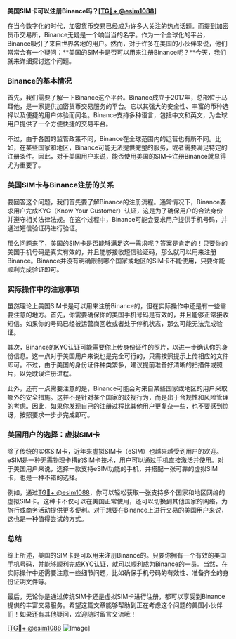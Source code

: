 **美国SIM卡可以注册Binance吗？[[TG💪+ @esim1088](https://t.me/s/esim1088)]**

在当今数字化的时代，加密货币交易已经成为许多人关注的热点话题。而提到加密货币交易所，Binance无疑是一个响当当的名字。作为一个全球化的平台，Binance吸引了来自世界各地的用户。然而，对于许多在美国的小伙伴来说，他们常常会有一个疑问：**美国的SIM卡是否可以用来注册Binance呢？**今天，我们就来详细探讨这个问题。

### Binance的基本情况

首先，我们需要了解一下Binance这个平台。Binance成立于2017年，总部位于马耳他，是一家提供加密货币交易服务的平台。它以其强大的安全性、丰富的币种选择以及便捷的用户体验而闻名。Binance支持多种语言，包括中文和英文，为全球用户提供了一个方便快捷的交易平台。

不过，由于各国的监管政策不同，Binance在全球范围内的运营也有所不同。比如，在某些国家和地区，Binance可能无法提供完整的服务，或者需要满足特定的注册条件。因此，对于美国用户来说，能否使用美国的SIM卡注册Binance就显得尤为重要了。

### 美国SIM卡与Binance注册的关系

要回答这个问题，我们首先要了解Binance的注册流程。通常情况下，Binance要求用户完成KYC（Know Your Customer）认证，这是为了确保用户的合法身份并遵守相关法律法规。在这个过程中，Binance可能会要求用户提供手机号码，并通过短信验证码进行验证。

那么问题来了，美国的SIM卡是否能够满足这一需求呢？答案是肯定的！只要你的美国手机号码是真实有效的，并且能够接收短信验证码，那么就可以用来注册Binance。Binance并没有明确限制哪个国家或地区的SIM卡不能使用，只要你能顺利完成验证即可。

### 实际操作中的注意事项

虽然理论上美国SIM卡是可以用来注册Binance的，但在实际操作中还是有一些需要注意的地方。首先，你需要确保你的美国手机号码是有效的，并且能够正常接收短信。如果你的号码已经被运营商回收或者处于停机状态，那么可能无法完成验证。

其次，Binance的KYC认证可能需要你上传身份证件的照片，以进一步确认你的身份信息。这一点对于美国用户来说也是完全可行的，只需按照提示上传相应的文件即可。不过，由于美国的身份证件种类繁多，建议提前准备好清晰的扫描件或照片，以免耽误注册进程。

此外，还有一点需要注意的是，Binance可能会对来自某些国家或地区的用户采取额外的安全措施。这并不是针对某个国家的歧视行为，而是出于合规性和风险管理的考虑。因此，如果你发现自己的注册过程比其他用户更复杂一些，也不要感到惊讶，按照要求一步步完成即可。

### 美国用户的选择：虚拟SIM卡

除了传统的实体SIM卡，近年来虚拟SIM卡（eSIM）也越来越受到用户的欢迎。eSIM是一种无需物理卡槽的SIM卡技术，用户可以通过手机直接激活并使用。对于美国用户来说，选择一款支持eSIM功能的手机，并搭配一张可靠的虚拟SIM卡，也是一种不错的选择。

例如，通过[TG💪+ @esim1088](https://t.me/s/esim1088)，你可以轻松获取一张支持多个国家和地区网络的虚拟SIM卡。这种卡不仅可以在美国正常使用，还可以切换到其他国家的网络，为旅行或商务活动提供更多便利。对于想要在Binance上进行交易的美国用户来说，这也是一种值得尝试的方式。

### 总结

综上所述，美国的SIM卡是可以用来注册Binance的。只要你拥有一个有效的美国手机号码，并能够顺利完成KYC认证，就可以顺利成为Binance的一员。当然，在实际操作中还需要注意一些细节问题，比如确保手机号码的有效性、准备齐全的身份证明文件等。

最后，无论你是通过传统SIM卡还是虚拟SIM卡进行注册，都可以享受到Binance提供的丰富交易服务。希望这篇文章能够帮助到正在考虑这个问题的美国小伙伴们！如果还有其他疑问，欢迎随时留言交流哦！

[[TG💪+ @esim1088](https://t.me/s/esim1088) ![Image](https://i.postimg.cc/4NQfJmqS/Snipaste-2025-05-13-00-14-12.png)]
